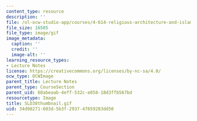 ```yaml
---
content_type: resource
description: ''
file: /ol-ocw-studio-app/courses/4-614-religious-architecture-and-islamic-cultures-fall-2002/34d98271603d5b3f293747659283dd50_SLD38thumbnail.gif
file_size: 16505
file_type: image/gif
image_metadata:
  caption: ''
  credit: ''
  image-alt: ''
learning_resource_types:
- Lecture Notes
license: https://creativecommons.org/licenses/by-nc-sa/4.0/
ocw_type: OCWImage
parent_title: Lecture Notes
parent_type: CourseSection
parent_uid: 68abeaab-4eff-532c-e858-18d3ffb567bd
resourcetype: Image
title: SLD38thumbnail.gif
uid: 34d98271-603d-5b3f-2937-47659283dd50
---
```

